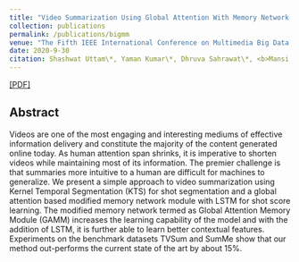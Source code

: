```yaml
---
title: "Video Summarization Using Global Attention With Memory Network and LSTM"
collection: publications
permalink: /publications/bigmm
venue: "The Fifth IEEE International Conference on Multimedia Big Data. BigMM 2019."
date: 2020-9-30
citation: Shashwat Uttam\*, Yaman Kumar\*, Dhruva Sahrawat\*, <b>Mansi Agarwal</b>, Rajiv Ratn Shah, Debanjan Mahata. <i>The Fifth IEEE International Conference on Multimedia Big Data</i>. <b>BigMM 2019</b>.'
---
```


[[PDF]](https://arxiv.org/pdf/2010.12810.pdf)

## Abstract
Videos are one of the most engaging and interesting mediums of effective information delivery and constitute the majority of the content generated online today. As human attention span shrinks, it is imperative to shorten videos while maintaining most of its information. The premier challenge is that summaries more intuitive to a human are difficult for machines to generalize. We present a simple approach to video summarization using Kernel Temporal Segmentation (KTS) for shot segmentation and a global attention based modified memory network module with LSTM for shot score learning. The modified memory network termed as Global Attention Memory Module (GAMM) increases the learning capability of the model and with the addition of LSTM, it is further able to learn better contextual features. Experiments on the benchmark datasets TVSum and SumMe show that our method out-performs the current state of the art by about 15%.
